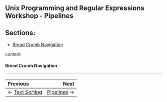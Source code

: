 ## Unix Programming and Regular Expressions Workshop - Pipelines

## Sections:

* [Bread Crumb Navigation](#bread-crumb-navigation)

content

#### Bread Crumb Navigation
_________________________

Previous | Next
:------- | ---:
← [Text Sorting](./text-sorting.md) | [Pipelines](./pipelines.md) →

